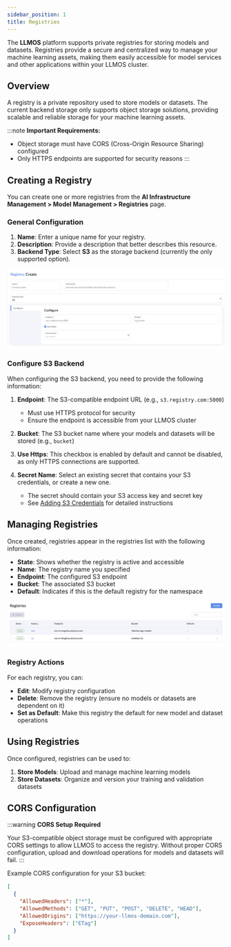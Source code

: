 ```yaml
---
sidebar_position: 1
title: Registries
---
```


The **LLMOS** platform supports private registries for storing models and datasets. Registries provide a secure and centralized way to manage your machine learning assets, making them easily accessible for model services and other applications within your LLMOS cluster.


## Overview

A registry is a private repository used to store models or datasets. The current backend storage only supports object storage solutions, providing scalable and reliable storage for your machine learning assets.

:::note
**Important Requirements:**
- Object storage must have CORS (Cross-Origin Resource Sharing) configured
- Only HTTPS endpoints are supported for security reasons
:::

## Creating a Registry

You can create one or more registries from the **AI Infrastructure Management > Model Management > Registries** page.

### General Configuration

1. **Name**: Enter a unique name for your registry.
2. **Description**: Provide a description that better describes this resource.
3. **Backend Type**: Select **S3** as the storage backend (currently the only supported option).

![registry-create](/img/docs/registry-create.png)

### Configure S3 Backend

When configuring the S3 backend, you need to provide the following information:

1. **Endpoint**: The S3-compatible endpoint URL (e.g., `s3.registry.com:5000`)
   - Must use HTTPS protocol for security
   - Ensure the endpoint is accessible from your LLMOS cluster

2. **Bucket**: The S3 bucket name where your models and datasets will be stored (e.g., `bucket`)

3. **Use Https**: This checkbox is enabled by default and cannot be disabled, as only HTTPS connections are supported.

4. **Secret Name**: Select an existing secret that contains your S3 credentials, or create a new one.
   - The secret should contain your S3 access key and secret key
   - See [Adding S3 Credentials](#adding-s3-credentials) for detailed instructions

## Managing Registries

Once created, registries appear in the registries list with the following information:

- **State**: Shows whether the registry is active and accessible
- **Name**: The registry name you specified
- **Endpoint**: The configured S3 endpoint
- **Bucket**: The associated S3 bucket
- **Default**: Indicates if this is the default registry for the namespace

![registries-list](/img/docs/registry-list.png)

### Registry Actions

For each registry, you can:

- **Edit**: Modify registry configuration
- **Delete**: Remove the registry (ensure no models or datasets are dependent on it)
- **Set as Default**: Make this registry the default for new model and dataset operations

## Using Registries

Once configured, registries can be used to:

1. **Store Models**: Upload and manage machine learning models
2. **Store Datasets**: Organize and version your training and validation datasets

## CORS Configuration

:::warning
**CORS Setup Required**

Your S3-compatible object storage must be configured with appropriate CORS settings to allow LLMOS to access the registry. Without proper CORS configuration, upload and download operations for models and datasets will fail.
:::

Example CORS configuration for your S3 bucket:

```json
[
  {
    "AllowedHeaders": ["*"],
    "AllowedMethods": ["GET", "PUT", "POST", "DELETE", "HEAD"],
    "AllowedOrigins": ["https://your-llmos-domain.com"],
    "ExposeHeaders": ["ETag"]
  }
]
```
